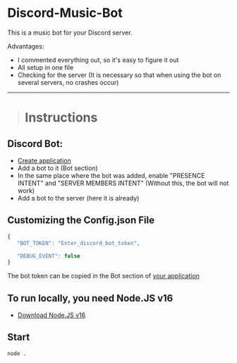 # Discord-Music-Bot
This is a music bot for your Discord server.

Advantages:
 - I commented everything out, so it's easy to figure it out
 - All setup in one file
 - Checking for the server (It is necessary so that when using the bot on several servers, no crashes occur)

---

> # Instructions
## Discord Bot:
 - [Create application](https://discord.com/developers/applications)
 - Add a bot to it (Bot section)
 - In the same place where the bot was added, enable "PRESENCE INTENT" and "SERVER MEMBERS INTENT" (Without this, the bot will not work)
 - Add a bot to the server (here it is already)

## Customizing the Config.json File
 ```js
 {
    "BOT_TOKEN": "Enter_discord_bot_token",

    "DEBUG_EVENT": false
 }
 ```
 
 The bot token can be copied in the Bot section of [your application](https://discord.com/developers/applications)

## To run locally, you need Node.JS v16
 - [Download Node.JS v16](https://nodejs.org/en/)

## Start
 ```sh
 node .
 ```
